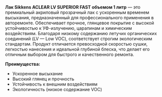 **Лак Sikkens ACLEAR LV SUPERIOR FAST объемом 1 литр** — это премиальный акриловый прозрачный лак с ускоренным временем высыхания, предназначенный для профессионального применения в авторемонте. Обеспечивает прочное, глянцевое покрытие с высокой устойчивостью к УФ-излучению, царапинам и химическим воздействиям. Благодаря низкому содержанию летучих органических соединений (LV — Low VOC), соответствует строгим экологическим стандартам. Продукт отличается превосходной скоростью сушки, легкостью нанесения и идеальной глубиной блеска, что делает его отличным выбором для быстрого и качественного ремонта.

**Преимущества:**

- Ускоренное высыхание
- Высокий глянец и прочность
- Устойчивость к внешним воздействиям
- Экологичность (низкое содержание VOC)

